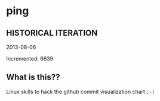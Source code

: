 # ping

## HISTORICAL ITERATION
2013-08-06

Incremented: 6639

## What is this?? 
Linux skills to hack the github commit visualization chart `;-)`
